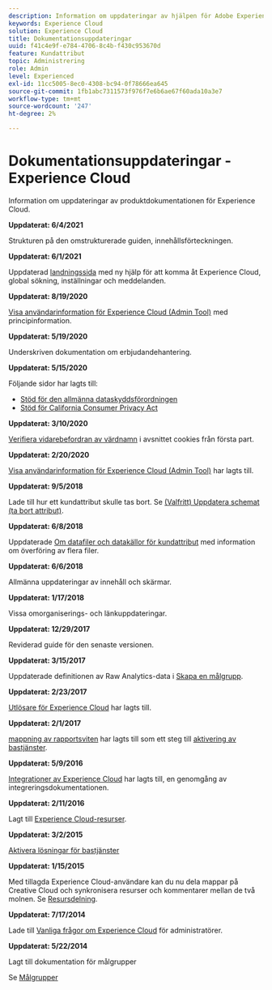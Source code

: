```yaml
---
description: Information om uppdateringar av hjälpen för Adobe Experience Cloud.
keywords: Experience Cloud
solution: Experience Cloud
title: Dokumentationsuppdateringar
uuid: f41c4e9f-e784-4706-8c4b-f430c953670d
feature: Kundattribut
topic: Administrering
role: Admin
level: Experienced
exl-id: 11cc5005-8ec0-4308-bc94-0f78666ea645
source-git-commit: 1fb1abc7311573f976f7e6b6ae67f60ada10a3e7
workflow-type: tm+mt
source-wordcount: '247'
ht-degree: 2%

---
```


# Dokumentationsuppdateringar - Experience Cloud

Information om uppdateringar av produktdokumentationen för Experience Cloud.

**Uppdaterat: 6/4/2021**

Strukturen på den omstrukturerade guiden, innehållsförteckningen.

**Uppdaterat: 6/1/2021**

Uppdaterad [landningssida](experience-cloud.md) med ny hjälp för att komma åt Experience Cloud, global sökning, inställningar och meddelanden.

**Uppdaterat: 8/19/2020**

[Visa användarinformation för Experience Cloud (Admin Tool)](admin-tool-experience-cloud.md) med principinformation.

**Uppdaterat: 5/19/2020**

Underskriven dokumentation om erbjudandehantering.

**Uppdaterat: 5/15/2020**

Följande sidor har lagts till:

* [Stöd för den allmänna dataskyddsförordningen](gdpr.md)
* [Stöd för California Consumer Privacy Act](ccpa.md)

**Uppdaterat: 3/10/2020**

[Verifiera vidarebefordran av värdnamn](cookies-first-party.md#validate) i avsnittet cookies från första part.

**Uppdaterat: 2/20/2020**

[Visa användarinformation för Experience Cloud (Admin Tool)](admin-tool-experience-cloud.md) har lagts till.

**Uppdaterat: 9/5/2018**

Lade till hur ett kundattribut skulle tas bort. Se [(Valfritt) Uppdatera schemat (ta bort attribut)](t-crs-usecase.md#task_6568898BB7C44A42ABFB86532B89063C).

**Uppdaterat: 6/8/2018**

Uppdaterade [Om datafiler och datakällor för kundattribut](crs-data-file.md#concept_DE908F362DF24172BFEF48E1797DAF19) med information om överföring av flera filer.

**Uppdaterat: 6/6/2018**

Allmänna uppdateringar av innehåll och skärmar.

**Uppdaterat: 1/17/2018**

Vissa omorganiserings- och länkuppdateringar.

**Uppdaterat: 12/29/2017**

Reviderad guide för den senaste versionen.

**Uppdaterat: 3/15/2017**

Uppdaterade definitionen av Raw Analytics-data i [Skapa en målgrupp](t-audience-create.md#task_37F407F58BF9459493BB8E968CDFE737).

**Uppdaterat: 2/23/2017**

[Utlösare för Experience Cloud](triggers.md#concept_887B30241B3E4DB0A2553B2996E2D4FB) har lagts till.

**Uppdaterat: 2/1/2017**

[mappning av rapportsviten](core-services.md#concept_apg_zq2_rw) har lagts till som ett steg till [aktivering av bastjänster](core-services.md#concept_07ED1D5C64234E77976E6D572E78FB9C).

**Uppdaterat: 5/9/2016**

[Integrationer av Experience Cloud](marketing-cloud-integrations.md#concept_9E6D3E37D1E3452E8CCCFA92AF034F90) har lagts till, en genomgång av integreringsdokumentationen.

**Uppdaterat: 2/11/2016**

Lagt till [Experience Cloud-resurser](experience-cloud-assets.md#concept_DDA5224C907D4A4F817D795DA0ED64D0).

**Uppdaterat: 3/2/2015**

[Aktivera lösningar för bastjänster](core-services.md#concept_07ED1D5C64234E77976E6D572E78FB9C)

**Uppdaterat: 1/15/2015**

Med tillagda Experience Cloud-användare kan du nu dela mappar på Creative Cloud och synkronisera resurser och kommentarer mellan de två molnen. Se [Resursdelning](creative-cloud.md#concept_3E5A34C3459047D5965F900788A9BA68).

**Uppdaterat: 7/17/2014**

Lade till [Vanliga frågor om Experience Cloud](faq.md#concept_13219B4E51784577B6FF78AAA203DE91) för administratörer.

**Uppdaterat: 5/22/2014**

Lagt till dokumentation för målgrupper

Se [Målgrupper](audience-library.md#topic_679810123CAA4E0CA4FA3417FB0100C7)

